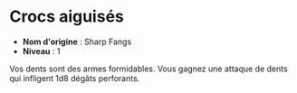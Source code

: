 # Crocs aiguisés

 * **Nom d'origine** : Sharp Fangs
 * **Niveau** : 1


<p><span id="ctl00_MainContent_DetailedOutput">Vos dents sont des armes formidables. Vous gagnez une attaque de dents qui infligent 1d8 dégâts perforants.&nbsp;</span></p>